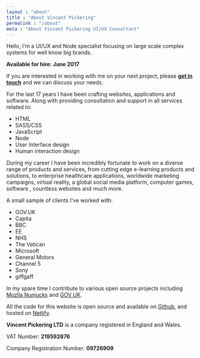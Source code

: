 ```yaml
---
layout : "about"
title : "About Vincent Pickering"
permalink : "/about"
meta : "About Vincent Pickering UI/UX Consultant"
---
```


Hello, I'm a UI/UX and Node specialist focusing on large scale complex systems for well know big brands.

**Available for hire: June 2017**

If you are interested in working with me on your next project, please **[get in touch](mailto:hello@vincentp.me)** and we can discuss your needs.

For the last 17 years I have been crafting websites, applications and software. Along with providing consultation and support in all services related to:

- HTML
- SASS/CSS
- JavaScript
- Node
- User Interface design
- Human interaction design

During my career I have been incredibly fortunate to work on a diverse range of products and services, from cutting edge e-learning products and solutions, to enterprise healthcare applications, worldwide marketing campaigns, virtual reality, a global social media platform, computer games, software , countless websites and much more.

A small sample of clients I've worked with:

- GOV.UK
- Capita
- BBC
- EE
- NHS
- The Vatican
- Microsoft
- General Motors
- Channel 5
- Sony
- giffgaff

In my spare time I contribute to various open source projects including [Mozlla Nunjucks](https://github.com/mozilla/nunjucks) and [GOV UK](https://github.com/alphagov/govuk_frontend_toolkit/).

All the code for this website is open source and available on [Github](https://github.com/vipickering/vincentp), and hosted on [Netlify](https://www.netlify.com/).

<div class="companyDetails">

<p><b>Vincent Pickering LTD</b> is a company registered in England and Wales.</p>

<p>VAT Number: <b>219592876</b></p>

<p>Company Registration Number: <b>09726909</b></p>

</div>
